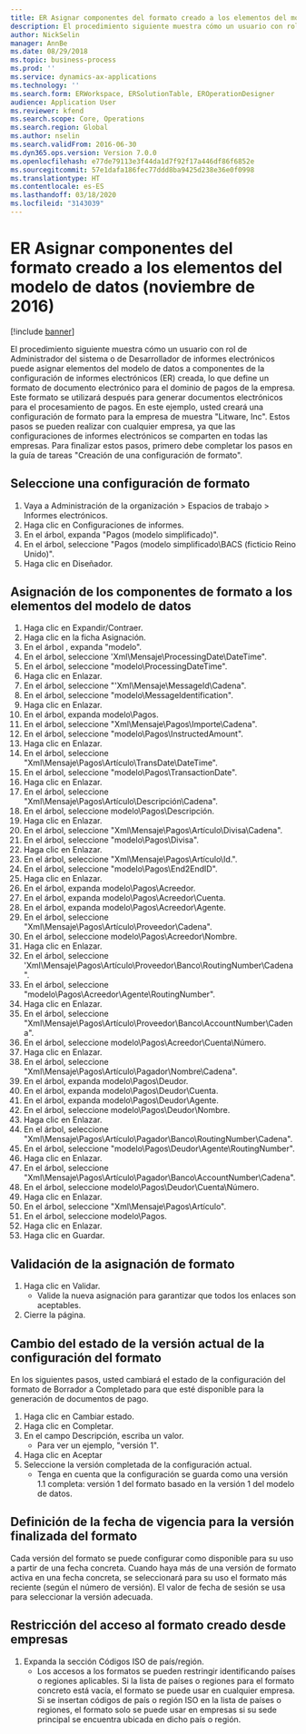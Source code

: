 ```yaml
---
title: ER Asignar componentes del formato creado a los elementos del modelo de datos (noviembre de 2016)
description: El procedimiento siguiente muestra cómo un usuario con rol de Administrador del sistema o de Desarrollador de informes electrónicos puede asignar elementos del modelo de datos a componentes de la configuración de informes electrónicos (ER) creada, lo que define un formato de documento electrónico para el dominio de pagos de la empresa.
author: NickSelin
manager: AnnBe
ms.date: 08/29/2018
ms.topic: business-process
ms.prod: ''
ms.service: dynamics-ax-applications
ms.technology: ''
ms.search.form: ERWorkspace, ERSolutionTable, EROperationDesigner
audience: Application User
ms.reviewer: kfend
ms.search.scope: Core, Operations
ms.search.region: Global
ms.author: nselin
ms.search.validFrom: 2016-06-30
ms.dyn365.ops.version: Version 7.0.0
ms.openlocfilehash: e77de79113e3f44da1d7f92f17a446df86f6852e
ms.sourcegitcommit: 57e1dafa186fec77ddd8ba9425d238e36e0f0998
ms.translationtype: HT
ms.contentlocale: es-ES
ms.lasthandoff: 03/18/2020
ms.locfileid: "3143039"
---
```

# <a name="er-map-components-of-the-created-format-to-data-model-elements-november-2016"></a>ER Asignar componentes del formato creado a los elementos del modelo de datos (noviembre de 2016)

[!include [banner](../../includes/banner.md)]

El procedimiento siguiente muestra cómo un usuario con rol de Administrador del sistema o de Desarrollador de informes electrónicos puede asignar elementos del modelo de datos a componentes de la configuración de informes electrónicos (ER) creada, lo que define un formato de documento electrónico para el dominio de pagos de la empresa. Este formato se utilizará después para generar documentos electrónicos para el procesamiento de pagos. En este ejemplo, usted creará una configuración de formato para la empresa de muestra "Litware, Inc". Estos pasos se pueden realizar con cualquier empresa, ya que las configuraciones de informes electrónicos se comparten en todas las empresas. Para finalizar estos pasos, primero debe completar los pasos en la guía de tareas "Creación de una configuración de formato".


## <a name="select-a-format-configuration"></a>Seleccione una configuración de formato
1. Vaya a Administración de la organización > Espacios de trabajo > Informes electrónicos.
2. Haga clic en Configuraciones de informes.
3. En el árbol, expanda "Pagos (modelo simplificado)".
4. En el árbol, seleccione "Pagos (modelo simplificado\BACS (ficticio Reino Unido)".
5. Haga clic en Diseñador.

## <a name="map-format-components-to-data-model-elements"></a>Asignación de los componentes de formato a los elementos del modelo de datos
1. Haga clic en Expandir/Contraer.
2. Haga clic en la ficha Asignación.
3. En el árbol , expanda "modelo".
4. En el árbol, seleccione 'Xml\Mensaje\ProcessingDate\DateTime".
5. En el árbol, seleccione "modelo\ProcessingDateTime".
6. Haga clic en Enlazar.
7. En el árbol, seleccione "'Xml\Mensaje\MessageId\Cadena".
8. En el árbol, seleccione "modelo\MessageIdentification".
9. Haga clic en Enlazar.
10. En el árbol, expanda modelo\Pagos.
11. En el árbol, seleccione "Xml\Mensaje\Pagos\Importe\Cadena".
12. En el árbol, seleccione "modelo\Pagos\InstructedAmount".
13. Haga clic en Enlazar.
14. En el árbol, seleccione "Xml\Mensaje\Pagos\Artículo\TransDate\DateTime".
15. En el árbol, seleccione "modelo\Pagos\TransactionDate".
16. Haga clic en Enlazar.
17. En el árbol, seleccione "Xml\Mensaje\Pagos\Artículo\Descripción\Cadena".
18. En el árbol, seleccione modelo\Pagos\Descripción.
19. Haga clic en Enlazar.
20. En el árbol, seleccione "Xml\Mensaje\Pagos\Artículo\Divisa\Cadena".
21. En el árbol, seleccione "modelo\Pagos\Divisa".
22. Haga clic en Enlazar.
23. En el árbol, seleccione "Xml\Mensaje\Pagos\Artículo\Id.".
24. En el árbol, seleccione "modelo\Pagos\End2EndID".
25. Haga clic en Enlazar.
26. En el árbol, expanda modelo\Pagos\Acreedor.
27. En el árbol, expanda modelo\Pagos\Acreedor\Cuenta.
28. En el árbol, expanda modelo\Pagos\Acreedor\Agente.
29. En el árbol, seleccione "Xml\Mensaje\Pagos\Artículo\Proveedor\Cadena".
30. En el árbol, seleccione modelo\Pagos\Acreedor\Nombre.
31. Haga clic en Enlazar.
32. En el árbol, seleccione 'Xml\Mensaje\Pagos\Artículo\Proveedor\Banco\RoutingNumber\Cadena".
33. En el árbol, seleccione "modelo\Pagos\Acreedor\Agente\RoutingNumber".
34. Haga clic en Enlazar.
35. En el árbol, seleccione "Xml\Mensaje\Pagos\Artículo\Proveedor\Banco\AccountNumber\Cadena".
36. En el árbol, seleccione modelo\Pagos\Acreedor\Cuenta\Número.
37. Haga clic en Enlazar.
38. En el árbol, seleccione "Xml\Mensaje\Pagos\Artículo\Pagador\Nombre\Cadena".
39. En el árbol, expanda modelo\Pagos\Deudor.
40. En el árbol, expanda modelo\Pagos\Deudor\Cuenta.
41. En el árbol, expanda modelo\Pagos\Deudor\Agente.
42. En el árbol, seleccione modelo\Pagos\Deudor\Nombre.
43. Haga clic en Enlazar.
44. En el árbol, seleccione "Xml\Mensaje\Pagos\Artículo\Pagador\Banco\RoutingNumber\Cadena".
45. En el árbol, seleccione "modelo\Pagos\Deudor\Agente\RoutingNumber".
46. Haga clic en Enlazar.
47. En el árbol, seleccione "Xml\Mensaje\Pagos\Artículo\Pagador\Banco\AccountNumber\Cadena".
48. En el árbol, seleccione modelo\Pagos\Deudor\Cuenta\Número.
49. Haga clic en Enlazar.
50. En el árbol, seleccione "Xml\Mensaje\Pagos\Artículo".
51. En el árbol, seleccione modelo\Pagos.
52. Haga clic en Enlazar.
53. Haga clic en Guardar.

## <a name="validate-format-mapping"></a>Validación de la asignación de formato
1. Haga clic en Validar.
    * Valide la nueva asignación para garantizar que todos los enlaces son aceptables.  
2. Cierre la página.

## <a name="change-status-of-the-current-version-of-format-configuration"></a>Cambio del estado de la versión actual de la configuración del formato
En los siguientes pasos, usted cambiará el estado de la configuración del formato de Borrador a Completado para que esté disponible para la generación de documentos de pago.  
1. Haga clic en Cambiar estado.
2. Haga clic en Completar.
3. En el campo Descripción, escriba un valor.
    * Para ver un ejemplo, "versión 1".  
4. Haga clic en Aceptar
5. Seleccione la versión completada de la configuración actual.
    * Tenga en cuenta que la configuración se guarda como una versión 1.1 completa: versión 1 del formato basado en la versión 1 del modelo de datos.  

## <a name="define-effective-date-for-completed-version-of-format"></a>Definición de la fecha de vigencia para la versión finalizada del formato
Cada versión del formato se puede configurar como disponible para su uso a partir de una fecha concreta. Cuando haya más de una versión de formato activa en una fecha concreta, se seleccionará para su uso el formato más reciente (según el número de versión). El valor de fecha de sesión se usa para seleccionar la versión adecuada.  

## <a name="restrict-access-to-created-format-from-companies"></a>Restricción del acceso al formato creado desde empresas
1. Expanda la sección Códigos ISO de país/región.
    * Los accesos a los formatos se pueden restringir identificando países o regiones aplicables. Si la lista de países o regiones para el formato concreto está vacía, el formato se puede usar en cualquier empresa. Si se insertan códigos de país o región ISO en la lista de países o regiones, el formato solo se puede usar en empresas si su sede principal se encuentra ubicada en dicho país o región.  

